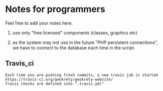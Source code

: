# Notes for programmers

Feel free to add your notes here.


1) use only "free licensed" components (classes, graphics etc)

2) as the system may not use in the future "PHP persistent connections", we have to connect to the database each time in the script.



## Travis_ci
	Each time you are pushing fresh commits, a new travis job is started https://travis-ci.org/geokrety/geokrety-website/
	Travis checks are defined into ".travis.yml"